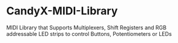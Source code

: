 # CandyX-MIDI-Library
MIDI Library that Supports Multiplexers, Shift Registers and RGB addressable LED strips to control Buttons, Potentiometers or LEDs
